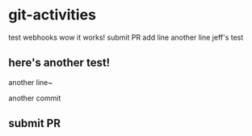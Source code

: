# git-activities

test webhooks
wow it works!
submit PR
add line
another line
jeff's test


## here's another test!

another line~

another commit

## submit PR
